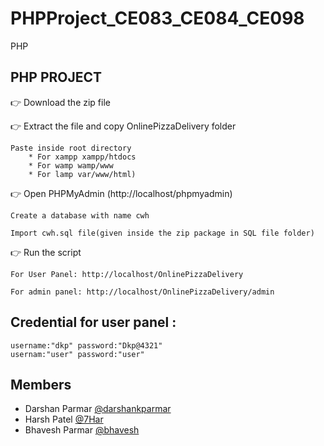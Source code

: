 # PHPProject_CE083_CE084_CE098
PHP 
## PHP PROJECT

👉 Download the zip file

👉 Extract the file and copy OnlinePizzaDelivery folder

    Paste inside root directory
        * For xampp xampp/htdocs 
        * For wamp wamp/www
        * For lamp var/www/html)

👉 Open PHPMyAdmin (http://localhost/phpmyadmin)

    Create a database with name cwh
    
    Import cwh.sql file(given inside the zip package in SQL file folder)

👉 Run the script 

    For User Panel: http://localhost/OnlinePizzaDelivery 

    For admin panel: http://localhost/OnlinePizzaDelivery/admin 
    
## Credential for user panel :

    username:"dkp" password:"Dkp@4321"
    usernam:"user" password:"user"

## Members
* Darshan Parmar [@darshankparmar](https://github.com/darshankparmar)
* Harsh Patel [@7Har](https://github.com/7Har)
* Bhavesh Parmar [@bhavesh](https://github.com/Blparmar007)
